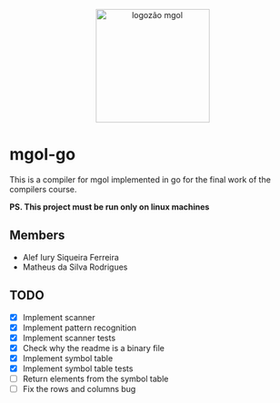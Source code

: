 <p align="center">
  <img style="height: 200px" src="https://i.ibb.co/NK59vPR/Whats-App-Image-2021-12-21-at-10-44-15-AM.jpg" alt="logozão mgol"/>
</p>

# mgol-go

This is a compiler for mgol implemented in go for the final work of the compilers course.

**PS. This project must be run only on linux machines**

## Members

- Alef Iury Siqueira Ferreira
- Matheus da Silva Rodrigues

## TODO

- [x] Implement scanner
- [x] Implement pattern recognition
- [x] Implement scanner tests
- [x] Check why the readme is a binary file
- [x] Implement symbol table
- [x] Implement symbol table tests
- [ ] Return elements from the symbol table
- [ ] Fix the rows and columns bug
